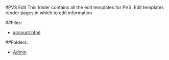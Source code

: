 #PVS Edit
This folder contains all the edit templates for PVS. Edit templates render pages in which to edit information

##Files:
* [account.html](/admin/docs/templates/edit/account.html)

##Folders:
* [Admin](/admin/docs/templates/edit/admin/)
